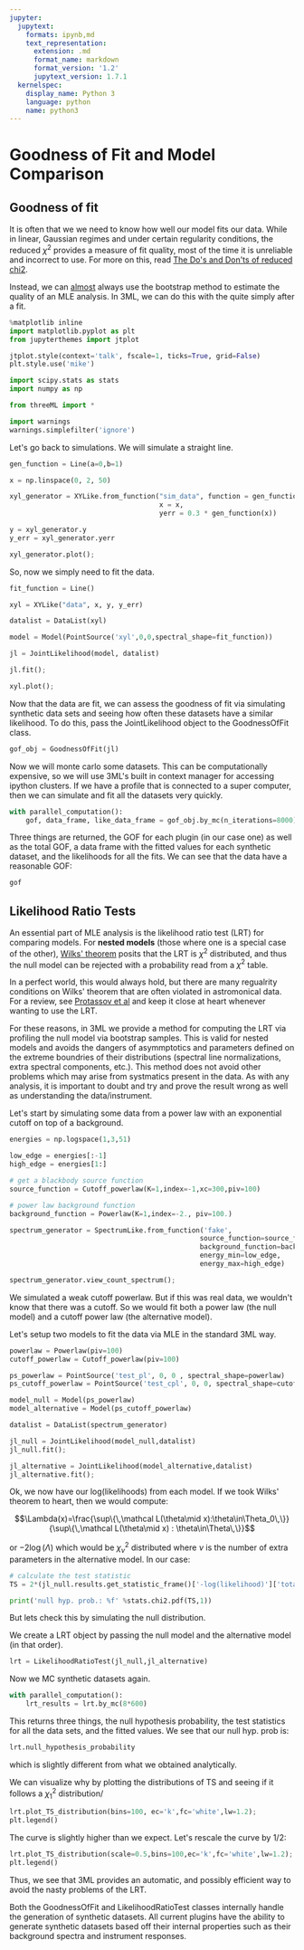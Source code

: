 ```yaml
---
jupyter:
  jupytext:
    formats: ipynb,md
    text_representation:
      extension: .md
      format_name: markdown
      format_version: '1.2'
      jupytext_version: 1.7.1
  kernelspec:
    display_name: Python 3
    language: python
    name: python3
---
```


<!-- #region -->
# Goodness of Fit and Model Comparison


## Goodness of fit
It is often that we we need to know how well our model fits our data. While in  linear, Gaussian regimes and under certain regularity conditions, the reduced $\chi^2$ provides a measure of fit quality, most of the time it is unreliable and incorrect to use. For more on this, read [The Do's and Don'ts of reduced chi2](https://arxiv.org/pdf/1012.3754.pdf).

Instead, we can [almost](www.google.com) always use the bootstrap method to estimate the quality of an MLE analysis. In 3ML, we can do this with the quite simply after a fit.
<!-- #endregion -->

```python
%matplotlib inline
import matplotlib.pyplot as plt
from jupyterthemes import jtplot

jtplot.style(context='talk', fscale=1, ticks=True, grid=False)
plt.style.use('mike')

import scipy.stats as stats
import numpy as np

from threeML import *

import warnings
warnings.simplefilter('ignore')
```

Let's go back to simulations. We will simulate a straight line. 

```python
gen_function = Line(a=0,b=1)

x = np.linspace(0, 2, 50)

xyl_generator = XYLike.from_function("sim_data", function = gen_function, 
                                     x = x, 
                                     yerr = 0.3 * gen_function(x))

y = xyl_generator.y
y_err = xyl_generator.yerr

xyl_generator.plot();


```

So, now we simply need to fit the data. 

```python
fit_function = Line()

xyl = XYLike("data", x, y, y_err)

datalist = DataList(xyl)

model = Model(PointSource('xyl',0,0,spectral_shape=fit_function))

jl = JointLikelihood(model, datalist)

jl.fit();

xyl.plot();

```

Now that the data are fit, we can assess the goodness of fit via simulating synthetic data sets and seeing how often these datasets have a similar likelihood. To do this, pass the JointLikelihood object to the GoodnessOfFit class.

```python
gof_obj = GoodnessOfFit(jl)
```

Now we will monte carlo some datasets. This can be computationally expensive, so we will use 3ML's built in context manager for accessing ipython clusters. If we have a profile that is connected to a super computer, then we can simulate and fit all the datasets very quickly. 

```python
with parallel_computation():
    gof, data_frame, like_data_frame = gof_obj.by_mc(n_iterations=8000)
```

Three things are returned, the GOF for each plugin (in our case one) as well as the total GOF, a data frame with the fitted values for each synthetic dataset, and the likelihoods for all the fits. We can see that the data have a reasonable GOF:

```python
gof
```

## Likelihood Ratio Tests

An essential part of MLE analysis is the likelihood ratio test (LRT) for comparing models. For **nested models** (those where one is a special case of the other), [Wilks' theorem](https://projecteuclid.org/euclid.aoms/1177732360) posits that the LRT is $\chi^2$ distributed, and thus the null model can be rejected with a probability read from a $\chi^2$ table. 

In a perfect world, this would always hold, but there are many regualrity conditions on Wilks' theorem that are often violated in astromonical data. For a review, see [Protassov et al](http://iopscience.iop.org/0004-637X/571/1/545/) and keep it close at heart whenever wanting to use the LRT. 

For these reasons, in 3ML we provide a method for computing the LRT via profiling the null model via bootstrap samples. This is valid for nested models and avoids the dangers of asymmptotics and parameters defined on the extreme boundries of their distributions (spectral line normalizations, extra spectral components, etc.). This method does not avoid other problems which may arise from systmatics present in the data. As with any analysis, it is important to doubt and try and prove the result wrong as well as understanding the data/instrument.

Let's start by simulating some data from a power law with an exponential cutoff on top of a background.


```python
energies = np.logspace(1,3,51)

low_edge = energies[:-1]
high_edge = energies[1:]

# get a blackbody source function
source_function = Cutoff_powerlaw(K=1,index=-1,xc=300,piv=100)

# power law background function
background_function = Powerlaw(K=1,index=-2., piv=100.)

spectrum_generator = SpectrumLike.from_function('fake',
                                               source_function=source_function,
                                               background_function=background_function,
                                               energy_min=low_edge,
                                               energy_max=high_edge)


```

```python
spectrum_generator.view_count_spectrum();
```

We simulated a weak cutoff powerlaw. But if this was real data, we wouldn't know that there was a cutoff. So we would fit both a power law (the null model) and a cutoff power law (the alternative model).

Let's setup two models to fit the data via MLE in the standard 3ML way.

```python
powerlaw = Powerlaw(piv=100)
cutoff_powerlaw = Cutoff_powerlaw(piv=100)

ps_powerlaw = PointSource('test_pl', 0, 0 , spectral_shape=powerlaw)
ps_cutoff_powerlaw = PointSource('test_cpl', 0, 0, spectral_shape=cutoff_powerlaw)

model_null = Model(ps_powerlaw)
model_alternative = Model(ps_cutoff_powerlaw)
```

```python
datalist = DataList(spectrum_generator)
```

```python
jl_null = JointLikelihood(model_null,datalist)
jl_null.fit();
```

```python
jl_alternative = JointLikelihood(model_alternative,datalist)
jl_alternative.fit();
```

Ok, we now have our log(likelihoods) from each model. If we took Wilks' theorem to heart, then we would compute:

$$\Lambda(x)=\frac{\sup\{\,\mathcal L(\theta\mid x):\theta\in\Theta_0\,\}}{\sup\{\,\mathcal L(\theta\mid x) : \theta\in\Theta\,\}}$$

or $-2 \log(\Lambda)$ which would be $\chi^2_{\nu}$ distributed where $\nu$ is the number of extra parameters in the alternative model. In our case:


```python
# calculate the test statistic
TS = 2*(jl_null.results.get_statistic_frame()['-log(likelihood)']['total'] - jl_alternative.results.get_statistic_frame()['-log(likelihood)']['total'])

print('null hyp. prob.: %f' %stats.chi2.pdf(TS,1))

```

But lets check this by simulating the null distribution.

We create a LRT object by passing the null model and the alternative model (in that order).

```python
lrt = LikelihoodRatioTest(jl_null,jl_alternative)
```

Now we MC synthetic datasets again.

```python
with parallel_computation():
    lrt_results = lrt.by_mc(8*600)
```

This returns three things, the null hypothesis probability, the test statistics for all the data sets, and the fitted values. We see that our null hyp. prob is:

```python
lrt.null_hypothesis_probability
```

which is slightly different from what we obtained analytically.

We can visualize why by plotting the distributions of TS and seeing if it follows a $\chi^2_{1}$ distribution/

```python
lrt.plot_TS_distribution(bins=100, ec='k',fc='white',lw=1.2);
plt.legend()
```

The curve is slightly higher than we expect. Let's rescale the curve by 1/2:

```python tags=["nbsphinx-thumbnail"]
lrt.plot_TS_distribution(scale=0.5,bins=100,ec='k',fc='white',lw=1.2);
plt.legend()
```

Thus, we see that 3ML provides an automatic, and possibly efficient way to avoid the nasty problems of the LRT.

Both the GoodnessOfFit and LikelihoodRatioTest classes internally handle the generation of synthetic datasets. All current plugins have the ability to generate synthetic datasets based off their internal properties such as their background spectra and instrument responses.
